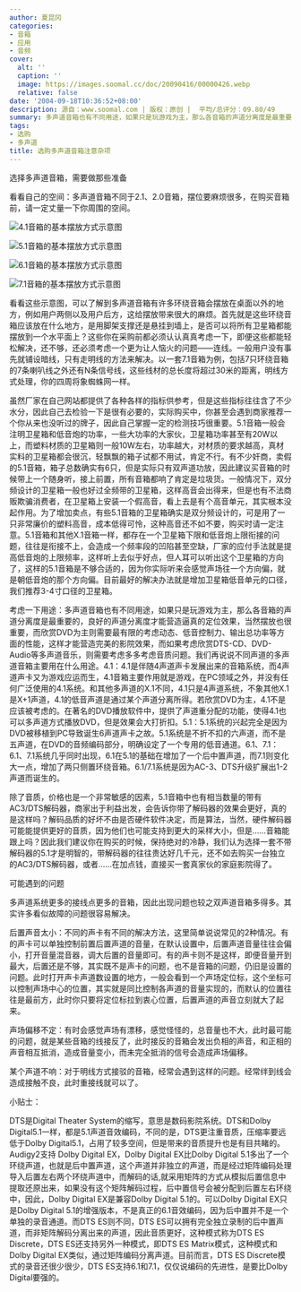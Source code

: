 ```yaml
---
author: 夏昆冈
categories:
- 音箱
- 应用
- 音频
cover:
  alt: ''
  caption: ''
  image: https://images.soomal.cc/doc/20090416/00000426.webp
  relative: false
date: '2004-09-18T10:36:52+08:00'
description: 源自：www.soomal.com | 版权：原创 |  平均/总评分：09.80/49
summary: 多声道音箱也有不同用途，如果只是玩游戏为主，那么各音箱的声道分离度是最重要的，良好的声道分离度才能营造逼真的定位效果，当然摆放也很重要，而欣赏DVD为主则需要最优先的考虑动态、低音控制力、输出总功率等方面的性能，这样才能营造完美的影院效果，而如果考虑欣赏DTS-CD、DVD-Audio等多声道音乐，则需要考虑多多考虑音质问题
tags:
- 选购
- 多声道
title: 选购多声道音箱注意杂项
---
```


选择多声道音箱，需要做那些准备

看看自己的空间：多声道音箱不同于2.1、2.0音箱，摆位要麻烦很多，在购买音箱前，请一定丈量一下你周围的空间。



![4.1音箱的基本摆放方式示意图](https://images.soomal.cc/doc/20090416/00000426.webp)



![5.1音箱的基本摆放方式示意图](https://images.soomal.cc/doc/20090416/00000427.webp)



![6.1音箱的基本摆放方式示意图](https://images.soomal.cc/doc/20090416/00000428.webp)



![7.1音箱的基本摆放方式示意图](https://images.soomal.cc/doc/20090416/00000429.webp)



看看这些示意图，可以了解到多声道音箱有许多环绕音箱会摆放在桌面以外的地方，例如用户两侧以及用户后方，这给摆放带来很大的麻烦。首先就是这些环绕音箱应该放在什么地方，是用脚架支撑还是悬挂到墙上，是否可以将所有卫星箱都能摆放到一个水平面上？这些你在采购前都必须认认真真考虑一下，即便这些都能轻松解决，还不够，还必须考虑一个更为让人恼火的问题――连线。一般用户没有事先就铺设暗线，只有走明线的方法来解决。以一套7.1音箱为例，包括7只环绕音箱的7条喇叭线之外还有N条信号线，这些线材的总长度将超过30米的距离，明线方式处理，你的四周将象蜘蛛网一样。

虽然厂家在自己网站都提供了各种各样的指标供参考，但是这些指标往往含了不少水分，因此自己去检验一下是很有必要的，实际购买中，你甚至会遇到商家推荐一个你从来也没听过的牌子，因此自己掌握一定的检测技巧很重要。5.1音箱一般会注明卫星箱和低音炮的功率，一些大功率的大家伙，卫星箱功率甚至有20W以上，而塑料材质的卫星箱则一般10W左右，功率越大，对材质的要求越高，真材实料的卫星箱都会很沉，轻飘飘的箱子试都不用试，肯定不行。有不少奸商，卖假的5.1音箱，箱子总数确实有6只，但是实际只有双声道功放，因此建议买音箱的时候带上一个随身听，接上前置，所有音箱都响了肯定是垃圾货。一般情况下，双分频设计的卫星箱一般也好过全频带的卫星箱，这样高音会出得来，但是也有不法商贩欺骗消费者，在卫星箱上安装一个假高音，看上去是有个高音单元，其实根本没起作用。为了增加卖点，有些5.1音箱的卫星箱确实是双分频设计的，可是用了一只非常廉价的塑料高音，成本低得可怜，这种高音还不如不要，购买时请一定注意。5.1音箱和其他X.1音箱一样，都存在一个卫星箱下限和低音炮上限衔接的问题，往往是衔接不上，会造成一个频率段的凹陷甚至空缺，厂家的应付手法就是提高低音炮的上限频率，这样听上去似乎好点，但人耳可以听出这个卫星箱的方向了，这样的5.1音箱是不够合适的，因为你实际听来会感觉声场往一个方向偏，就是朝低音炮的那个方向偏。目前最好的解决办法就是增加卫星箱低音单元的口径，我们推荐3-4寸口径的卫星箱。

考虑一下用途：多声道音箱也有不同用途，如果只是玩游戏为主，那么各音箱的声道分离度是最重要的，良好的声道分离度才能营造逼真的定位效果，当然摆放也很重要，而欣赏DVD为主则需要最有限的考虑动态、低音控制力、输出总功率等方面的性能，这样才能营造完美的影院效果，而如果考虑欣赏DTS-CD、DVD-Audio等多声道音乐，则需要考虑多多考虑音质问题。我们再说说不同声道的多声道音箱主要用在什么用途。4.1：4.1是伴随4声道声卡发展出来的音箱系统，而4声道声卡又为游戏应运而生，4.1音箱主要作用就是游戏，在PC领域之外，并没有任何广泛使用的4.1系统。和其他多声道的X.1不同，4.1只是4声道系统，不象其他X.1是X+1声道，4.1的低音声道是通过某个声道分离所得。若欣赏DVD为主，4.1不是应该被考虑的。在著名的DVD播放软件中，提供了声道重分配的功能，使得4.1也可以多声道方式播放DVD，但是效果会大打折扣。5.1：5.1系统的兴起完全是因为DVD被移植到PC导致诞生6声道声卡之故。5.1系统是不折不扣的六声道，而不是五声道，在DVD的音频编码部分，明确设定了一个专用的低音通道。6.1、7.1：6.1、7.1系统几乎同时出现，6.1在5.1的基础在增加了一个后中置声道，而7.1则变化大一点，增加了两只侧置环绕音箱。6.1/7.1系统是因为AC-3、DTS升级扩展出1-2声道而诞生的。

除了音质，价格也是一个非常敏感的因素，5.1音箱中也有相当数量的带有AC3/DTS解码器，商家出于利益出发，会告诉你带了解码器的效果会更好，真的是这样吗？解码品质的好坏不由是否硬件软件决定，而是算法，当然，硬件解码器可能能提供更好的音质，因为他们也可能支持到更大的采样大小，但是……音箱能跟上吗？因此我们建议你在购买的时候，保持绝对的冷静，我们认为选择一套不带解码器的5.1才是明智的，带解码器的往往贵达好几千元，还不如去购买一台独立的AC3/DTS解码器，或者……在加点钱，直接买一套真家伙的家庭影院得了。

可能遇到的问题

多声道系统更多的接线点更多的音箱，因此出现问题也较之双声道音箱多得多。其实许多看似故障的问题很容易解决。

后置声音太小：不同的声卡有不同的解决方法，这里简单说说常见的2种情况。有的声卡可以单独控制前置后置声道的音量，在默认设置中，后置声道音量往往会偏小，打开音量混音器，调大后置的音量即可。有的声卡则不是这样，即便音量开到最大，后置还是不够，其实既不是声卡的问题，也不是音箱的问题，仍旧是设置的问题。此时打开声卡声道数设置的地方，一般会看到一个声场定位标，这个坐标可以控制声场中心的位置，其实就是同比控制各声道的音量实现的，而默认的位置往往是最前方，此时你只要将定位标拉到衷心位置，后置声道的声音立刻就大了起来。

声场偏移不定：有时会感觉声场有漂移，感觉怪怪的，总音量也不大，此时最可能的问题，就是某些音箱的线接反了，此时接反的音箱会发出负相的声音，和正相的声音相互抵消，造成音量变小，而未完全抵消的信号会造成声场偏移。

某个声道不响：对于明线方式接驳的音箱，经常会遇到这样的问题。经常绊到线会造成接触不良，此时重接线就可以了。

小贴士：

DTS是Digital Theater System的缩写，意思是数码影院系统。DTS和Dolby Digital5.1一样，都是5.1声道音效编码，不同的是，DTS更注重音质，压缩率要远低于Dolby Digital5.1，占用了较多空间，但是带来的音质提升也是有目共睹的。Audigy2支持 Dolby Digital EX，Dolby Digital EX比Dolby Digital 5.1多出了一个环绕声道，也就是后中置声道，这个声道并非独立的声道，而是经过矩阵编码处理导入后置左右两个环绕声道中，而解码的话,就采用矩阵的方式从模拟后置信息中提取还原出来，如果没有这个矩阵解码过程，后中置信号会被分配到后置左右环绕中，因此，Dolby Digital EX是兼容Dolby Digital 5.1的。可以Dolby Digital EX只是Dolby Digital 5.1的增强版本，不是真正的6.1音效编码，因为后中置并不是一个单独的录音通道。而DTS ES则不同，DTS ES可以拥有完全独立录制的后中置声道，而非矩阵解码分离出来的声道，因此音质更好，这种模式称为DTS ES Discrete，DTS ES还支持另外一种模式，即DTS ES Matrix模式，这种模式和Dolby Digital EX类似，通过矩阵编码分离声道。目前而言，DTS ES Discrete模式的录音还很少很少，DTS ES支持6.1和7.1，仅仅说编码的先进性，是要比Dolby Digital要强的。